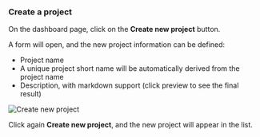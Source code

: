 ### Create a project

On the dashboard page, click on the **<i class="fa fa-plus"></i> Create new project** button.

A form will open, and the new project information can be defined:

* Project name
* A unique project short name will be automatically derived from the project name
* Description, with markdown support (click preview to see the final result)

<img class="pure-img" src="{{relativeRootPath}}/images/en/c04_project_create.png" alt="Create new project">

Click again **<i class="fa fa-plus"></i> Create new project**, and the new project will appear in the list.